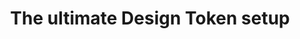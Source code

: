 ---
title: "The ultimate Design Token setup"
url: "https://medium.com/user-experience-design-1/the-ultimate-design-token-setup-cdf50dc841c8"
published: "2024-09-25"
excerpt: "Learn how to best set up design tokens to be a reliable tool for designers and developers in your company."
---